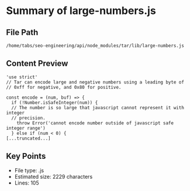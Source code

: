 # Summary of large-numbers.js
  
## File Path
`/home/tabs/seo-engineering/api/node_modules/tar/lib/large-numbers.js`

## Content Preview
```
'use strict'
// Tar can encode large and negative numbers using a leading byte of
// 0xff for negative, and 0x80 for positive.

const encode = (num, buf) => {
  if (!Number.isSafeInteger(num)) {
  // The number is so large that javascript cannot represent it with integer
  // precision.
    throw Error('cannot encode number outside of javascript safe integer range')
  } else if (num < 0) {
[...truncated...]
```

## Key Points
- File type: .js
- Estimated size: 2229 characters
- Lines: 105
